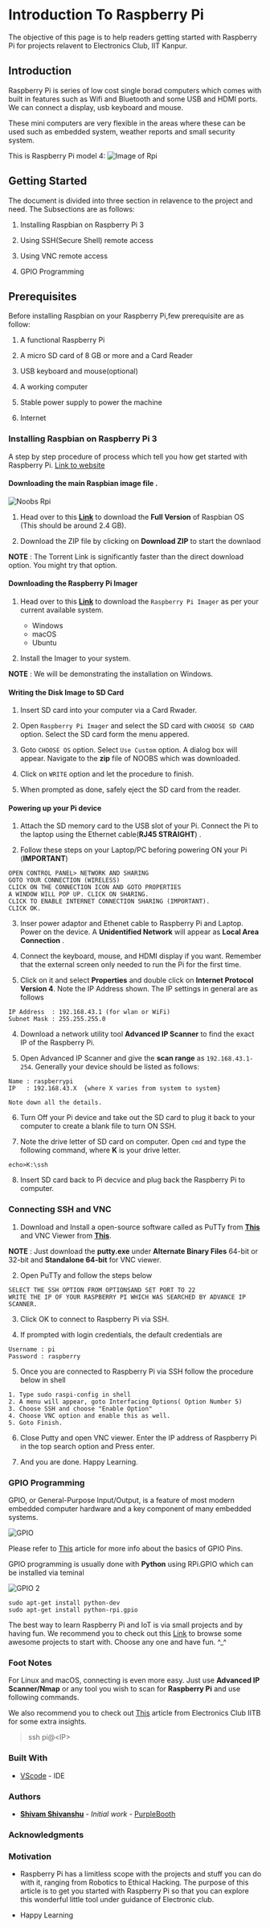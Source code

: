 # Introduction To Raspberry Pi

The objective of this page is to help readers getting started with Raspberry Pi for projects relavent to Electronics Club, IIT Kanpur.

## Introduction

Raspberry Pi is series of low cost single borad computers which comes with built in features such as Wifi and Bluetooth and some USB and HDMI ports. We can connect a display, usb keyboard and mouse.

These mini computers are very flexible in the areas where these can be used such as embedded system, weather reports and small security system.

This is Raspberry Pi model 4:
![Image of Rpi](Rpi1.png)

## Getting Started

The document is divided into three section in relavence to the project and need.
The Subsections are as follows:

1. Installing Raspbian on Raspberry Pi 3

2. Using SSH(Secure Shell) remote access

3. Using VNC remote access

4. GPIO Programming

## Prerequisites

Before installing Raspbian on your Raspberry Pi,few prerequisite are as follow:

1. A functional Raspberry Pi

2. A micro SD card of 8 GB or more and a Card Reader

3. USB keyboard and mouse(optional)

4. A working computer

5. Stable power supply to power the machine

6. Internet

### Installing Raspbian on Raspberry Pi 3

A step by step procedure of process which tell you how get started with Raspberry Pi.
[Link to website](https://projects.raspberrypi.org/en/projects/raspberry-pi-setting-up)

#### Downloading the main **Raspbian** image file .

![Noobs Rpi](rpnoob.jpg)

1. Head over to this **[Link](https://www.raspberrypi.org/downloads/noobs/ "NOOBS Download Page")** to download the **Full Version** of Raspbian OS (This should be around 2.4 GB).

2. Download the ZIP file by clicking on **Download ZIP** to start the downlaod

**NOTE** : The Torrent Link is significantly faster than the direct download option. You might try that option.

#### Downloading the **Raspberry Pi Imager**

1.  Head over to this **[Link](https://www.raspberrypi.org/downloads/ "Raspberry Pi Imager")** to download the `Raspberry Pi Imager` as per your current available system.

    - Windows
    - macOS
    - Ubuntu

2.  Install the Imager to your system.

**NOTE** : We will be demonstrating the installation on Windows.

#### Writing the Disk Image to SD Card

1. Insert SD card into your computer via a Card Rwader.

2. Open `Raspberry Pi Imager` and select the SD card with `CHOOSE SD CARD` option. Select the SD card form the menu appered.

3. Goto `CHOOSE OS` option. Select `Use Custom` option. A dialog box will appear. Navigate to the **zip** file of NOOBS which was downloaded.

4. Click on `WRITE` option and let the procedure to finish.

5. When prompted as done, safely eject the SD card from the reader.

#### Powering up your Pi device

1. Attach the SD memory card to the USB slot of your Pi. Connect the Pi to the laptop using the Ethernet cable(**RJ45 STRAIGHT**) .

2. Follow these steps on your Laptop/PC beforing powering ON your Pi (**IMPORTANT**)

```
OPEN CONTROL PANEL> NETWORK AND SHARING
GOTO YOUR CONNECTION (WIRELESS)
CLICK ON THE CONNECTION ICON AND GOTO PROPERTIES
A WINDOW WILL POP UP. CLICK ON SHARING.
CLICK TO ENABLE INTERNET CONNECTION SHARING (IMPORTANT).
CLICK OK.
```

3. Inser power adaptor and Ethenet cable to Raspberry Pi and Laptop. Power on the device. A **Unidentified Network** will appear as **Local Area Connection** .

4. Connect the keyboard, mouse, and HDMI display if you want. Remember that the external screen only needed to run the Pi for the first time.

5. Click on it and select **Properties** and double click on **Internet Protocol Version 4**. Note the IP Address shown. The IP settings in general are as follows

```
IP Address  : 192.168.43.1 (for wlan or WiFi)
Subnet Mask : 255.255.255.0
```

4. Download a network utility tool **Advanced IP Scanner** to find the exact IP of the Raspberry Pi.

5. Open Advanced IP Scanner and give the **scan range** as `192.168.43.1-254`. Generally your device should be listed as follows:

```
Name : raspberrypi
IP   : 192.168.43.X  {where X varies from system to system}

Note down all the details.
```

6. Turn Off your Pi device and take out the SD card to plug it back to your computer to create a blank file to turn ON SSH.

7. Note the drive letter of SD card on computer. Open `cmd` and type the following command, where **K** is your drive letter.

```
echo>K:\ssh
```

8. Insert SD card back to Pi decvice and plug back the Raspberry Pi to computer.

### Connecting SSH and VNC

1. Download and Install a open-source software called as PuTTy from **[This](https://www.chiark.greenend.org.uk/~sgtatham/putty/latest.html)** and VNC Viewer from **[This](https://www.realvnc.com/en/connect/download/viewer/)**.

**NOTE** : Just download the **putty.exe** under **Alternate Binary Files** 64-bit or 32-bit and **Standalone 64-bit** for VNC viewer.

2. Open PuTTy and follow the steps below

```
SELECT THE SSH OPTION FROM OPTIONSAND SET PORT TO 22
WRITE THE IP OF YOUR RASPBERRY PI WHICH WAS SEARCHED BY ADVANCE IP SCANNER.
```

3. Click OK to connect to Raspberry Pi via SSH.

4. If prompted with login credentials, the default credentials are

```
Username : pi
Password : raspberry
```

5. Once you are connected to Raspberry Pi via SSH follow the procedure below in shell

```
1. Type sudo raspi-config in shell
2. A menu will appear, goto Interfacing Options( Option Number 5)
3. Choose SSH and choose "Enable Option"
4. Choose VNC option and enable this as well.
5. Goto Finish.
```

6. Close Putty and open VNC viewer. Enter the IP address of Raspberry Pi in the top search option and Press enter.

7. And you are done. Happy Learning.

### GPIO Programming

GPIO, or General-Purpose Input/Output, is a feature of most modern embedded computer hardware and a key component of many embedded systems.

![GPIO](gpio.jpg)

Please refer to [This](https://www.ics.com/blog/introduction-gpio-programming) article for more info about the basics of GPIO Pins.

GPIO programming is usually done with **Python** using RPi.GPIO
which can be installed via teminal

![GPIO 2](gpio2.jpg)

```
sudo apt-get install python-dev
sudo apt-get install python-rpi.gpio
```

The best way to learn Raspberry Pi and IoT is via small projects and by having fun. We recommend you to check out this [Link](https://projects.raspberrypi.org/en/projects?hardware%5B%5D=raspberry-pi) to browse some awesome projects to start with. Choose any one and have fun. ^\_^

### Foot Notes

For Linux and macOS, connecting is even more easy.
Just use **Advanced IP Scanner/Nmap** or any tool you wish to scan for **Raspberry Pi** and use following commands.

We also recommend you to check out [This](https://elec-club-iitb.github.io/tutorials/r_pi/) article from Electronics Club IITB for some extra insights.

> ssh pi@\<IP>

### Built With

- [VScode](https://code.visualstudio.com/) - IDE

### Authors

- **[Shivam Shivanshu](https://github.com/shivamshivanshu)** - _Initial work_ - [PurpleBooth](https://github.com/PurpleBooth)

### Acknowledgments

### Motivation

- Raspberry Pi has a limitless scope with the projects and stuff you can do with it, ranging from Robotics to Ethical Hacking. The purpose of this article is to get you started with Raspberry Pi so that you can explore this wonderful little tool under guidance of Electronic club.

- Happy Learning
